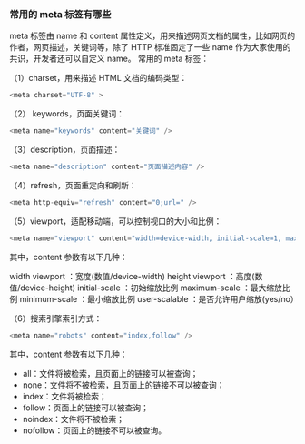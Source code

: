### 常⽤的 meta 标签有哪些

meta 标签由 name 和 content 属性定义，用来描述网页文档的属性，比如网页的作者，网页描述，关键词等，除了 HTTP 标准固定了一些 name 作为大家使用的共识，开发者还可以自定义 name。
常用的 meta 标签：

（1）charset，用来描述 HTML 文档的编码类型：

```js
<meta charset="UTF-8" >
```

（2） keywords，页面关键词：

```js
<meta name="keywords" content="关键词" />
```

（3）description，页面描述：

```js
<meta name="description" content="页面描述内容" />
```

（4）refresh，页面重定向和刷新：

```js
<meta http-equiv="refresh" content="0;url=" />
```

（5）viewport，适配移动端，可以控制视口的大小和比例：

```js
<meta name="viewport" content="width=device-width, initial-scale=1, maximum-scale=1">
```

其中，content 参数有以下几种：

width viewport ：宽度(数值/device-width)
height viewport ：高度(数值/device-height)
initial-scale ：初始缩放比例
maximum-scale ：最大缩放比例
minimum-scale ：最小缩放比例
user-scalable ：是否允许用户缩放(yes/no）

（6）搜索引擎索引方式：

```js
<meta name="robots" content="index,follow" />
```

其中，content 参数有以下几种：

- all：文件将被检索，且页面上的链接可以被查询；
- none：文件将不被检索，且页面上的链接不可以被查询；
- index：文件将被检索；
- follow：页面上的链接可以被查询；
- noindex：文件将不被检索；
- nofollow：页面上的链接不可以被查询。
